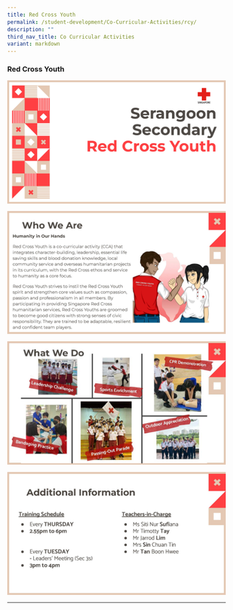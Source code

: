 ```yaml
---
title: Red Cross Youth
permalink: /student-development/Co-Curricular-Activities/rcy/
description: ""
third_nav_title: Co Curricular Activities
variant: markdown
---
```

### Red Cross Youth

![](/images/Red%20Cross%20Youth/SSS_RCY_for_Sch_Website_as_of_2024_Page_1.jpg)

![](/images/Red%20Cross%20Youth/SSS_RCY_for_Sch_Website_as_of_2024_Page_2.jpg)

![](/images/Red%20Cross%20Youth/SSS_RCY_for_Sch_Website_as_of_2024_Page_3.jpg)

![](/images/Red%20Cross%20Youth/SSS_RCY_for_Sch_Website_as_of_2024_Page_4.jpg)

<hr>